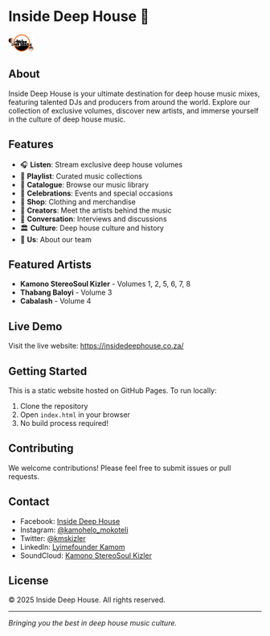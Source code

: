 # Inside Deep House 🎵

![Inside Deep House Logo](Images/idh%20kamono/Inside%20Deep%20House%20logo%201small.png)

## About

Inside Deep House is your ultimate destination for deep house music mixes, featuring talented DJs and producers from around the world. Explore our collection of exclusive volumes, discover new artists, and immerse yourself in the culture of deep house music.

## Features

- 🎧 **Listen**: Stream exclusive deep house volumes
- 🎵 **Playlist**: Curated music collections  
- 📖 **Catalogue**: Browse our music library
- 🎉 **Celebrations**: Events and special occasions
- 👕 **Shop**: Clothing and merchandise
- 🎨 **Creators**: Meet the artists behind the music
- 💬 **Conversation**: Interviews and discussions
- 🏛️ **Culture**: Deep house culture and history
- 👥 **Us**: About our team

## Featured Artists

- **Kamono StereoSoul Kizler** - Volumes 1, 2, 5, 6, 7, 8
- **Thabang Baloyi** - Volume 3
- **Cabalash** - Volume 4

## Live Demo

Visit the live website: https://insidedeephouse.co.za/

## Getting Started

This is a static website hosted on GitHub Pages. To run locally:

1. Clone the repository
2. Open `index.html` in your browser
3. No build process required!

## Contributing

We welcome contributions! Please feel free to submit issues or pull requests.

## Contact

- Facebook: [Inside Deep House](https://www.facebook.com/profile.php?id=61561776602658)
- Instagram: [@kamohelo_mokoteli](https://www.instagram.com/kamohelo_mokoteli/)
- Twitter: [@kmskizler](https://x.com/kmskizler)
- LinkedIn: [Lyimefounder Kamom](https://www.linkedin.com/in/lyimefounder-kamom/)
- SoundCloud: [Kamono StereoSoul Kizler](https://soundcloud.com/kamonostereosoulkizler)

## License

© 2025 Inside Deep House. All rights reserved.

---

*Bringing you the best in deep house music culture.*
